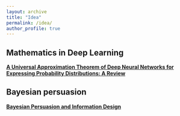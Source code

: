 ```yaml
---
layout: archive
title: "Idea"
permalink: /idea/
author_profile: true
---
```


## Mathematics in Deep Learning
[**A Universal Approximation Theorem of Deep Neural Networks for Expressing Probability Distributions: A Review**](https://cbfcbf.github.io/files/ml_final_project.pdf)
## Bayesian persuasion
[**Bayesian Persuasion and Information Design**](https://cbfcbf.github.io/files/Bayesian%20Persuasion%20and%20Information%20Design.pdf)

